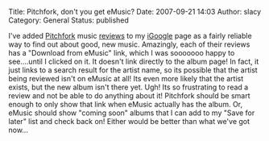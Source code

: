 Title: Pitchfork, don't you get eMusic?
Date: 2007-09-21 14:03
Author: slacy
Category: General
Status: published

I've added [Pitchfork](http://pitchforkmedia.com) music
[reviews](http://www.pitchforkmedia.com/page/record_reviews) to my
[iGoogle](http://google.com/ig) page as a fairly reliable way to find
out about good, new music. Amazingly, each of their reviews has a
"Download from eMusic" link, which I was sooooooo happy to see....until
I clicked on it. It doesn't link directly to the album page! In fact, it
just links to a search result for the artist name, so its possible that
the artist being reviewed isn't on eMusic at all! Its even more likely
that the artist exists, but the new album isn't there yet. Ugh! Its so
frustrating to read a review and not be able to do anything about it!
Pitchfork should be smart enough to only show that link when eMusic
actually has the album. Or, eMusic should show "coming soon" albums that
I can add to my "Save for later" list and check back on! Either would be
better than what we've got now...
